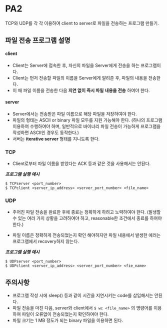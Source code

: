 # PA2
TCP와 UDP를 각 각 이용하여 client to server로 파일을 전송하는 프로그램 만들기.

## 파일 전송 프로그램 설명
#### client
- Client는 Server에 접속한 후, 자신의 파일을 Server에게 전송을 하는 프로그램이다.
- Client는 먼저 전송할 파일의 이름을 Server에게 알려준 후, 파일의 내용을 전송한다.
- 이 때 파일 이름을 전송한 다음 __지연 없이 즉시 파일 내용을 전송__ 하여야 한다.

#### server
- Server에서는 전송받은 파일 이름으로 해당 파일을 저장하여야 한다.
- 파일의 형태는 ASCII or binary 파일 모두를 지원 가능해야 한다. 
(하나의 프로그램 이용하여 수행하여야 하며, 일반적으로 바이너리 파일 전송이 가능하게 프로그램을 작성하면 ASCII인 경우도 동작한다.)
- 서버는 __iterative server__ 형태를 지니도록 한다.


### TCP

- Client로부터 파일 이름을 받았다는 ACK 등과 같은 것을 사용해서는 안된다.

**_프로그램 실행 예시_**

``` shell
$ TCPserver <port_number>
$ TCPclient <server_ip_address> <server_port_number> <file_name>
```


### UDP

- 주어진 파일 전송을 완료한 후에 종료는 정확하게 하려고 노력하여야 한다.
(발생할 수 있는 여러 가지 상황을 고려하여야 하고, reasonable한 조건에서 종료를 하여야 한다.)

- 파일 이름은 정확하게 전송되었는지 확인 해야하지만 파일 내용에서 발생한 에러는 프로그램에서 recovery하지 않는다.

**_프로그램 실행 예시_**
``` shell
$ UDPserver <port_number> 
$ UDPclient <server_ip_address> <server_port_number> <fie_name>
```


## 주의사항
- 프로그램 작성 시에 sleep() 등과 같이 시간을 지연시키는 code를 삽입해서는
안된다.
- 파일 전송을 마친 다음, server와 client에서 ```$ wc <file_name>``` 의 명령어를
이용하여 파일이 오류없이 전송되었는지 확인하여야 한다.
- 파일 크기는 1 MB 정도가 되는 binary 파일을 이용하면 된다.
